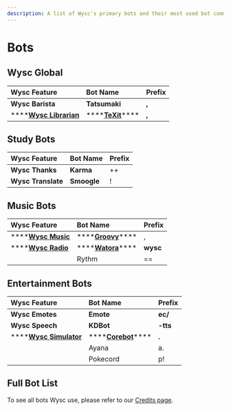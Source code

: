 ```yaml
---
description: A list of Wysc's primary bots and their most used bot commands.
---
```


# Bots

## Wysc Global

| Wysc Feature | Bot Name | Prefix |
| :--- | :--- | :--- |
| **Wysc Barista** | **Tatsumaki** | **,** |
| \*\*\*\*[**Wysc Librarian**](study/texit.md) | \*\*\*\*[**TeXit**](study/texit.md)\*\*\*\* | **,** |

## Study Bots

| Wysc Feature | Bot Name | Prefix |
| :--- | :--- | :--- |
| **Wysc Thanks** | **Karma** | ++ |
| **Wysc Translate** | **Smoogle** | ! |

## Music Bots

| Wysc Feature | Bot Name | Prefix |
| :--- | :--- | :--- |
| \*\*\*\*[**Wysc Music**](music/groovy.md) | \*\*\*\*[**Groovy**](music/groovy.md)\*\*\*\* | , |
| \*\*\*\*[**Wysc Radio**](music/watora.md) | \*\*\*\*[**Watora**](music/watora.md)\*\*\*\* | **wysc** |
|  | Rythm | == |

## Entertainment Bots

| Wysc Feature | Bot Name | Prefix |
| :--- | :--- | :--- |
| **Wysc Emotes** | **Emote** | **ec/** |
| **Wysc Speech** | **KDBot** | **-tts** |
| \*\*\*\*[**Wysc Simulator**](entertainment/corebot.md) | \*\*\*\*[**Corebot**](entertainment/corebot.md)\*\*\*\* | **.** |
|  | Ayana | a. |
|  | Pokecord | p! |

## Full Bot List

To see all bots Wysc use, please refer to our [Credits page](https://gitnisyl.github.io/wysc/docs/about/credits#discord-server).



